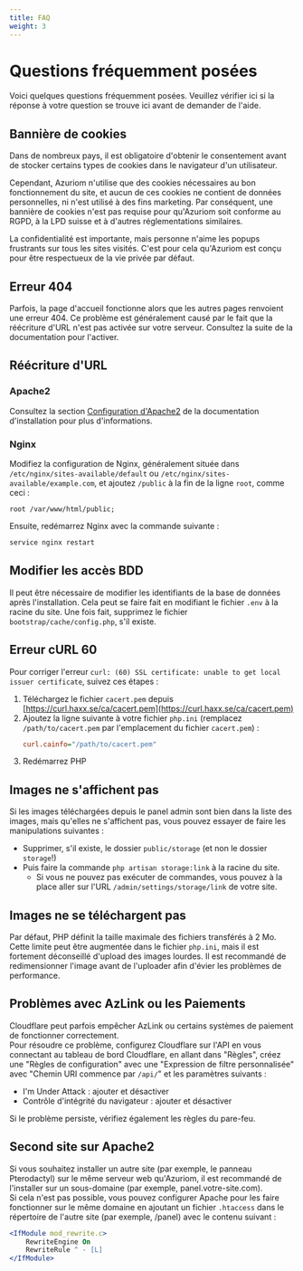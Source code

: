 ```yaml
---
title: FAQ
weight: 3
---
```


# Questions fréquemment posées

Voici quelques questions fréquemment posées. Veuillez vérifier ici si la réponse
à votre question se trouve ici avant de demander de l'aide.

## Bannière de cookies

Dans de nombreux pays, il est obligatoire d'obtenir le consentement avant de stocker
certains types de cookies dans le navigateur d'un utilisateur.

Cependant, Azuriom n'utilise que des cookies nécessaires au bon fonctionnement du site,
et aucun de ces cookies ne contient de données personnelles, ni n'est utilisé à des fins marketing.
Par conséquent, une bannière de cookies n'est pas requise pour qu'Azuriom soit conforme au RGPD, à la LPD suisse
et à d'autres réglementations similaires.

La confidentialité est importante, mais personne n'aime les popups frustrants sur tous les sites visités.
C'est pour cela qu'Azuriom est conçu pour être respectueux de la vie privée par défaut.

## Erreur 404

Parfois, la page d'accueil fonctionne alors que les autres pages renvoient une erreur 404.
Ce problème est généralement causé par le fait que la réécriture d'URL n'est pas activée sur votre serveur.
Consultez la suite de la documentation pour l'activer.

## Réécriture d'URL

### Apache2

Consultez la section [Configuration d'Apache2](installation#apache2) de la documentation d'installation pour plus d'informations.

### Nginx

Modifiez la configuration de Nginx, généralement située dans `/etc/nginx/sites-available/default`
ou `/etc/nginx/sites-available/example.com`, et ajoutez `/public` à la fin de la ligne `root`, comme ceci :
```nginx
root /var/www/html/public;
```

Ensuite, redémarrez Nginx avec la commande suivante :
```sh
service nginx restart
```

## Modifier les accès BDD

Il peut être nécessaire de modifier les identifiants de la base de données après l'installation.
Cela peut se faire fait en modifiant le fichier `.env` à la racine du site.
Une fois fait, supprimez le fichier `bootstrap/cache/config.php`, s'il existe.

## Erreur cURL 60

Pour corriger l'erreur `curl: (60) SSL certificate: unable to get local issuer certificate`, suivez ces étapes :
1. Téléchargez le fichier `cacert.pem` depuis [https://curl.haxx.se/ca/cacert.pem](https://curl.haxx.se/ca/cacert.pem)
2. Ajoutez la ligne suivante à votre fichier `php.ini` (remplacez `/path/to/cacert.pem` par l'emplacement du fichier `cacert.pem`) :
   ```ini
   curl.cainfo="/path/to/cacert.pem"
   ```
3. Redémarrez PHP

## Images ne s'affichent pas

Si les images téléchargées depuis le panel admin sont bien dans la liste des images,
mais qu'elles ne s'affichent pas, vous pouvez essayer de faire les manipulations suivantes :
* Supprimer, s'il existe, le dossier `public/storage` (et non le dossier `storage`!)
* Puis faire la commande `php artisan storage:link` à la racine du site.
    * Si vous ne pouvez pas exécuter de commandes, vous pouvez à la place aller sur l'URL `/admin/settings/storage/link` de votre site.

## Images ne se téléchargent pas

Par défaut, PHP définit la taille maximale des fichiers transférés à 2 Mo.  
Cette limite peut être augmentée dans le fichier `php.ini`, mais il est fortement
déconseillé d'upload des images lourdes. Il est recommandé de redimensionner l'image
avant de l'uploader afin d'évier les problèmes de performance.

## Problèmes avec AzLink ou les Paiements

Cloudflare peut parfois empêcher AzLink ou certains systèmes de paiement de fonctionner correctement.  
Pour résoudre ce problème, configurez Cloudflare sur l'API en vous connectant au tableau de bord Cloudflare, en allant dans "Règles",
créez une "Règles de configuration" avec une "Expression de filtre personnalisée" avec "Chemin URI commence par `/api/`" et les paramètres suivants :
* I'm Under Attack : ajouter et désactiver
* Contrôle d'intégrité du navigateur : ajouter et désactiver

Si le problème persiste, vérifiez également les règles du pare-feu.

## Second site sur Apache2

Si vous souhaitez installer un autre site (par exemple, le panneau Pterodactyl) sur le même serveur web qu'Azuriom, il est recommandé de l'installer sur un sous-domaine (par exemple, panel.votre-site.com).  
Si cela n'est pas possible, vous pouvez configurer Apache pour les faire fonctionner sur le même domaine en ajoutant un fichier `.htaccess` dans le répertoire de l'autre site (par exemple, /panel) avec le contenu suivant :
```apache
<IfModule mod_rewrite.c>
    RewriteEngine On
    RewriteRule ^ - [L]
</IfModule>
```
